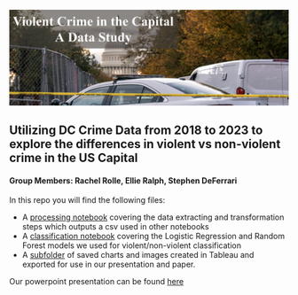 ![Cover photo of police car and US capital](https://github.com/rchlrolle/big_data_project/blob/main/images/cover_photo.png)
## Utilizing DC Crime Data from 2018 to 2023 to explore the differences in violent vs non-violent crime in the US Capital
#### Group Members: Rachel Rolle, Ellie Ralph, Stephen DeFerrari

In this repo you will find the following files:
- A [processing notebook](https://github.com/rchlrolle/big_data_project/blob/main/Crime_Data_Processor.Rmd) covering the data extracting and transformation steps which outputs a csv used in other notebooks
- A [classification notebook](https://github.com/rchlrolle/big_data_project/blob/main/DC_Crime_Classification_Notebook.Rmd) covering the Logistic Regression and Random Forest models we used for violent/non-violent classification
- A [subfolder](https://github.com/rchlrolle/big_data_project/tree/main/images) of saved charts and images created in Tableau and exported for use in our presentation and paper.



Our powerpoint presentation can be found [here](https://american0-my.sharepoint.com/:p:/g/personal/er7238a_american_edu/EcMW4Y-J5a9HufoKyPrbC3cBVGVI40pTcD0MaBIpy4LS2w?rtime=tIFjEyAS3Eg)
